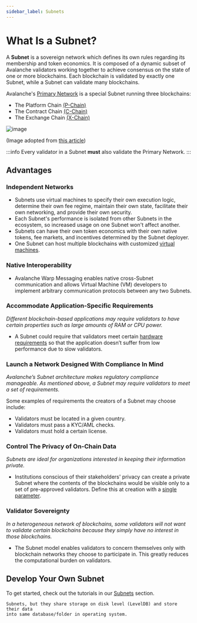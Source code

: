 ```yaml
---
sidebar_label: Subnets
---
```


# What Is a Subnet?

A **Subnet** is a sovereign network which defines its own rules regarding its
membership and token economics. It is composed of a dynamic subset of Avalanche
validators working together to achieve consensus on the state of one or more
blockchains. Each blockchain is validated by exactly one Subnet, while a Subnet
can validate many blockchains.

Avalanche's [Primary Network](avalanche-platform.md) is a special Subnet running three blockchains:

- The Platform Chain [(P-Chain)](avalanche-platform#platform-chain-p-chain)
- The Contract Chain [(C-Chain)](avalanche-platform#contract-chain-c-chain)
- The Exchange Chain [(X-Chain)](avalanche-platform#exchange-chain-x-chain)


![image](/img/subnet-validators.png)

(Image adopted from [this article](https://www.coinbase.com/cloud/discover/dev-foundations/intro-to-avalanche-subnets))

:::info
Every validator in a Subnet
**must** also validate the Primary Network.
:::

## Advantages

### Independent Networks

- Subnets use virtual machines to specify their own execution logic, determine their
own fee regime, maintain their own state, facilitate their own networking, and
provide their own security. 
- Each Subnet's performance is isolated from other Subnets in the ecosystem, so increased usage on
one Subnet won't affect another.
- Subnets can have their own token economics with their own native tokens, fee
markets, and incentives determined by the Subnet deployer. 
- One Subnet can host multiple blockchains with customized [virtual machines](virtual-machines.md).

### Native Interoperability

- Avalanche Warp Messaging enables native cross-Subnet communication and allows Virtual Machine (VM)
developers to implement arbitrary communication protocols between any two Subnets.


### Accommodate Application-Specific Requirements

_Different blockchain-based applications may require validators to have certain
properties such as large amounts of RAM or CPU power._ 

- A Subnet could require that validators
meet certain [hardware requirements](/nodes/build/run-avalanche-node-manually.md#requirements) so
that the application doesn’t suffer from low performance due to slow validators.

### Launch a Network Designed With Compliance In Mind

_Avalanche’s Subnet architecture makes regulatory compliance manageable. As
mentioned above, a Subnet may require validators to meet a set of requirements._

Some examples of requirements the creators of a Subnet may choose include:

- Validators must be located in a given country.
- Validators must pass a KYC/AML checks.
- Validators must hold a certain license.

### Control The Privacy of On-Chain Data

_Subnets are ideal for organizations interested in keeping their information private._

- Institutions conscious of their stakeholders' privacy can create a private Subnet where the
contents of the blockchains would be visible only to a set of pre-approved validators. 
Define this at creation with a [single parameter](/nodes/maintain/subnet-configs.md#private-subnet).

### Validator Sovereignty

_In a heterogeneous network of blockchains, some validators will not want to
validate certain blockchains because they simply have no interest in those
blockchains._
 
- The Subnet model enables validators to concern themselves only with
blockchain networks they choose to participate in. This greatly reduces the computational burden on validators.

## Develop Your Own Subnet

To get started, check out the tutorials in our [Subnets](/subnets/build-first-subnet)
section.

    Subnets, but they share storage on disk level (LevelDB) and store their data
    into same database/folder in operating system.
